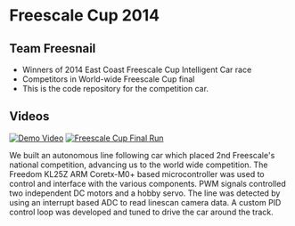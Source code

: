 # Freescale Cup 2014
## Team Freesnail
* Winners of 2014 East Coast Freescale Cup Intelligent Car race
* Competitors in World-wide Freescale Cup final
* This is the code repository for the competition car.

## Videos
[![Demo Video](https://i.vimeocdn.com/video/471342576_350x250.jpg)](https://vimeo.com/91821297)
[![Freescale Cup Final Run](https://i.vimeocdn.com/video/472144993_350x250.jpg)](https://vimeo.com/92422930)

We built an autonomous line following car which placed 2nd Freescale's national competition, advancing us to the world wide competition. The Freedom KL25Z ARM Coretx-M0+ based microcontroller was used to control and interface with the various components. PWM signals controlled two independent DC motors and a hobby servo. The line was detected by using an interrupt based ADC to read linescan camera data. A custom PID control loop was developed and tuned to drive the car around the track.
